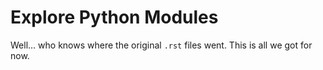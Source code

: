 # Explore Python Modules

Well... who knows where the original `.rst` files went. This is all we got for
now.
